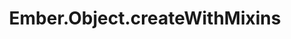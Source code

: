 ---
title: Ember.Object.createWithMixins
template: topic.jade
tags: [ object, create, mixins ]
description: create an instance of an object with mixins
arguments:
    mixins:
        required: false
        description: single instance or array of instances of Em.Mixin to be used when creating this object
    "{}":
        required: false
        description: object hash of properties for the newly created object
---